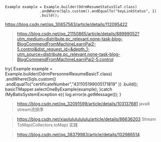 ```
Example example = Example.builder(OdrmResumeStatusSlaT.class)
                .andWhere(Sqls.custom().andEqualTo("keyLinkStatus", 1)
                .build();
```
https://blog.csdn.net/qq_30657563/article/details/112095422
> https://blog.csdn.net/qq_21150865/article/details/88999052?utm_medium=distribute.pc_relevant.none-task-blog-BlogCommendFromMachineLearnPai2-5.control&dist_request_id=&depth_1-utm_source=distribute.pc_relevant.none-task-blog-BlogCommendFromMachineLearnPai2-5.control
> 
 try{
            Example example = Example.builder(OdrmPersonnelResumeBasicT.class)
                    .andWhere(Sqls.custom()
                            .andEqualTo("certificateNumber","431105199005171819" ))
                    .build();
            basicTMapper.selectOneByExample(example);
        }catch (MyBatisSystemException e){
            log.error(e.getMessage());
        }

> https://blog.csdn.net/qq_32091599/article/details/103137681  java8 stream流排序


> https://blog.csdn.net/xiaolulululululu/article/details/86636203  Stream ToMap(Collectors.toMap) 实践

>https://blog.csdn.net/qq_38379983/article/details/102986514

